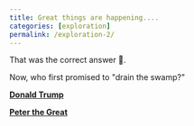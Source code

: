 ```yaml
---
title: Great things are happening....
categories: [exploration]
permalink: /exploration-2/
---
```

That was the correct answer 🐢.

Now, who first promised to "drain the swamp?"

**[Donald Trump](/exploration-loss)**

**[Peter the Great](/exploration-3)**
